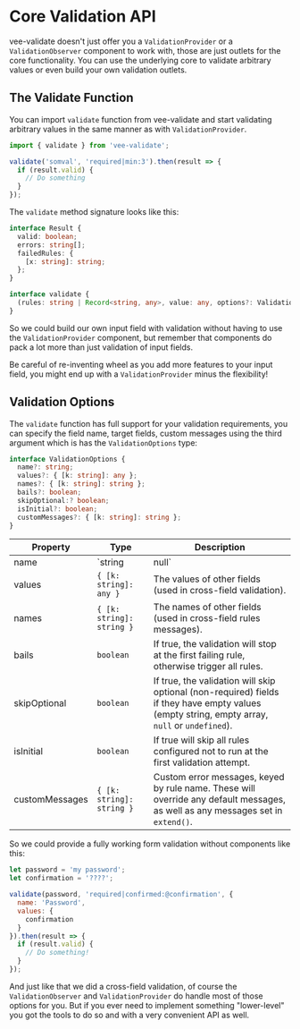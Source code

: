 # Core Validation API

vee-validate doesn't just offer you a `ValidationProvider` or a `ValidationObserver` component to work with, those are just outlets for the core functionality. You can use the underlying core to validate arbitrary values or even build your own validation outlets.

## The Validate Function

You can import `validate` function from vee-validate and start validating arbitrary values in the same manner as with `ValidationProvider`.

```js
import { validate } from 'vee-validate';

validate('somval', 'required|min:3').then(result => {
  if (result.valid) {
    // Do something
  }
});
```

The `validate` method signature looks like this:

```ts
interface Result {
  valid: boolean;
  errors: string[];
  failedRules: {
    [x: string]: string;
  };
}

interface validate {
  (rules: string | Record<string, any>, value: any, options?: ValidationOptions): Result;
}
```

So we could build our own input field with validation without having to use the `ValidationProvider` component, but remember that components do pack a lot more than just validation of input fields.

Be careful of re-inventing wheel as you add more features to your input field, you might end up with a `ValidationProvider` minus the flexibility!

## Validation Options

The `validate` function has full support for your validation requirements, you can specify the field name, target fields, custom messages using the third argument which is has the `ValidationOptions` type:

```ts
interface ValidationOptions {
  name?: string;
  values?: { [k: string]: any };
  names?: { [k: string]: string };
  bails?: boolean;
  skipOptional:? boolean;
  isInitial?: boolean;
  customMessages?: { [k: string]: string };
}
```

| Property       | Type                      | Description                                                                                                                                    |
| -------------- | ------------------------- | ---------------------------------------------------------------------------------------------------------------------------------------------- |
| name           | `string | null`           | The name of the field to be validate (will be used for error messages).                                                                        |
| values         | `{ [k: string]: any }`    | The values of other fields (used in cross-field validation).                                                                                   |
| names          | `{ [k: string]: string }` | The names of other fields (used in cross-field rules messages).                                                                                |
| bails          | `boolean`                 | If true, the validation will stop at the first failing rule, otherwise trigger all rules.                                                      |
| skipOptional   | `boolean`                 | If true, the validation will skip optional (non-required) fields if they have empty values (empty string, empty array, `null` or `undefined`). |
| isInitial      | `boolean`                 | If true will skip all rules configured not to run at the first validation attempt.                                                             |
| customMessages | `{ [k: string]: string }` | Custom error messages, keyed by rule name. These will override any default messages, as well as any messages set in `extend()`.                |

So we could provide a fully working form validation without components like this:

```js
let password = 'my password';
let confirmation = '????';

validate(password, 'required|confirmed:@confirmation', {
  name: 'Password',
  values: {
    confirmation
  }
}).then(result => {
  if (result.valid) {
    // Do something!
  }
});
```

And just like that we did a cross-field validation, of course the `ValidationObserver` and `ValidationProvider` do handle most of those options for you. But if you ever need to implement something "lower-level" you got the tools to do so and with a very convenient API as well.
